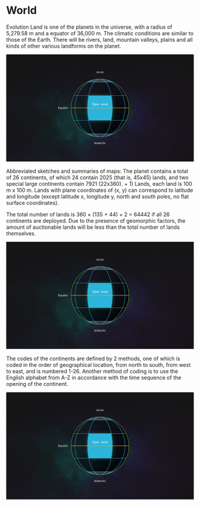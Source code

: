 # World

Evolution Land is one of the planets in the universe, with a radius of 5,279.58 m and a equator of 36,000 m. The climatic conditions are similar to those of the Earth. There will be rivers, land, mountain valleys, plains and all kinds of other various landforms on the planet.

![The Evolution Land continents from planet view](../../.gitbook/assets/continent1.png)

Abbreviated sketches and summaries of maps: The planet contains a total of 26 continents, of which 24 contain 2025 (that is, 45x45) lands, and two special large continents contain 7921 (22x360). + 1) Lands, each land is 100 m x 100 m. Lands with plane coordinates of (x, y) can correspond to latitude and longitude (except latitude x, longitude y, north and south poles, no flat surface coordinates).

The total number of lands is 360 × (135 + 44) + 2 = 64442 if all 26 continents are deployed. Due to the presence of geomorphic factors, the amount of auctionable lands will be less than the total number of lands themselves.

![The plane of view of the Evolution Land's continent](../../.gitbook/assets/continent1.png)

The codes of the continents are defined by 2 methods, one of which is coded in the order of geographical location, from north to south, from west to east, and is numbered 1-26. Another method of coding is to use the English alphabet from A-Z in accordance with the time sequence of the opening of the continent.

![The distribution and design of the continent A’s lands on Evolution land](../../.gitbook/assets/continent1.png)

